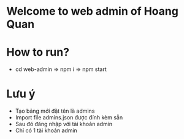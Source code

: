 # Welcome to web admin of Hoang Quan
# How to run?
- cd web-admin => npm i => npm start

# Lưu ý
- Tạo bảng mới đặt tên là admins
- Import file admins.json được đính kèm sẵn
- Sau đó đăng nhập với tài khoản admin
- Chỉ có 1 tài khoản admin



